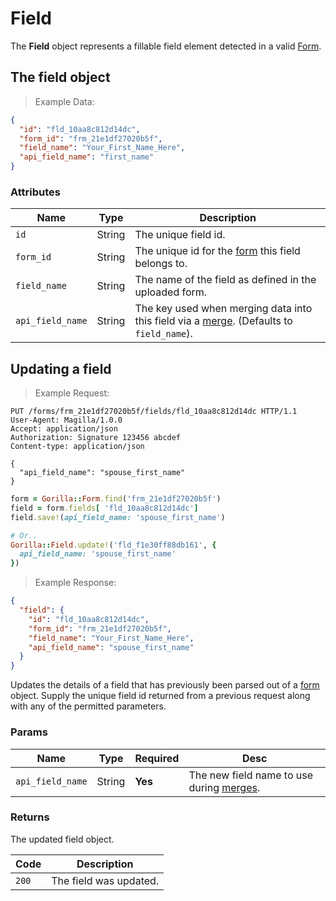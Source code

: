 # Field

The **Field** object represents a fillable field element detected in a valid
[Form][form].

## The field object

> Example Data:

```json
{
  "id": "fld_10aa8c812d14dc",
  "form_id": "frm_21e1df27020b5f",
  "field_name": "Your_First_Name_Here",
  "api_field_name": "first_name"
}
```

### Attributes

Name | Type | Description
-----|------|-------------
`id` | String | The unique field id.
`form_id` | String | The unique id for the [form][form] this field belongs to.
`field_name` | String | The name of the field as defined in the uploaded form.
`api_field_name` | String | The key used when merging data into this field via a [merge]. (Defaults to `field_name`).


## Updating a field

> Example Request:

```http
PUT /forms/frm_21e1df27020b5f/fields/fld_10aa8c812d14dc HTTP/1.1
User-Agent: Magilla/1.0.0
Accept: application/json
Authorization: Signature 123456 abcdef
Content-type: application/json

{
  "api_field_name": "spouse_first_name"
}
```

```ruby
form = Gorilla::Form.find('frm_21e1df27020b5f')
field = form.fields[ 'fld_10aa8c812d14dc']
field.save!(api_field_name: 'spouse_first_name')

# Or..
Gorilla::Field.update!('fld_f1e30ff88db161', {
  api_field_name: 'spouse_first_name'
})
```

> Example Response:

```json
{
  "field": {
    "id": "fld_10aa8c812d14dc",
    "form_id": "frm_21e1df27020b5f",
    "field_name": "Your_First_Name_Here",
    "api_field_name": "spouse_first_name"
  }
}
```

Updates the details of a field that has previously been parsed out of a
[form][form] object. Supply the unique field id returned from a previous request
along with any of the permitted parameters.

### Params

 Name | Type | Required | Desc
------|------|----------|------
`api_field_name` | String | **Yes** | The new field name to use during [merges][merge].

### Returns

The updated field object.

Code | Description
-----|-------------
`200` | The field was updated.

[merge]: #merge

[form]: #form
[merge]: #merge
[errors]: #error-responses
